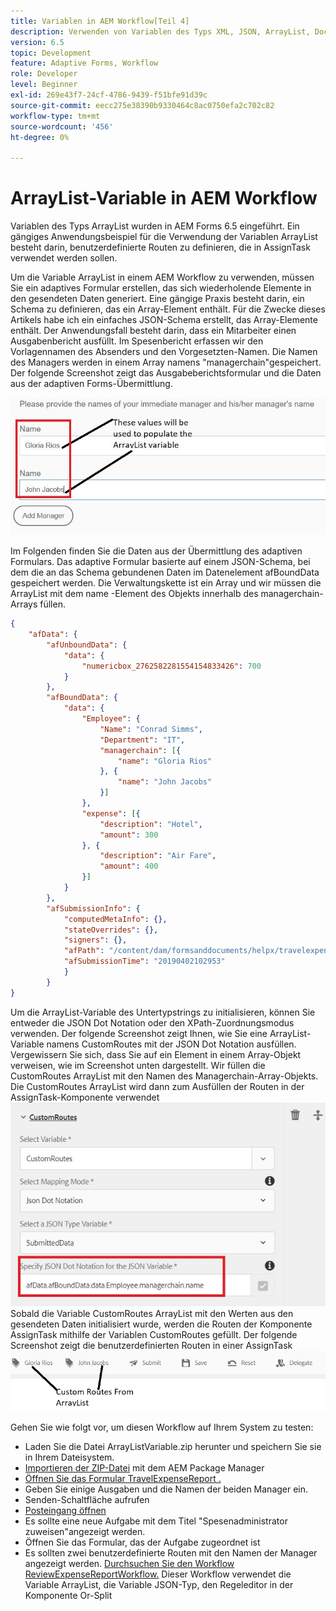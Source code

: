 ```yaml
---
title: Variablen in AEM Workflow[Teil 4]
description: Verwenden von Variablen des Typs XML, JSON, ArrayList, Document in einem AEM Workflow
version: 6.5
topic: Development
feature: Adaptive Forms, Workflow
role: Developer
level: Beginner
exl-id: 269e43f7-24cf-4786-9439-f51bfe91d39c
source-git-commit: eecc275e38390b9330464c8ac0750efa2c702c82
workflow-type: tm+mt
source-wordcount: '456'
ht-degree: 0%

---
```


# ArrayList-Variable in AEM Workflow

Variablen des Typs ArrayList wurden in AEM Forms 6.5 eingeführt. Ein gängiges Anwendungsbeispiel für die Verwendung der Variablen ArrayList besteht darin, benutzerdefinierte Routen zu definieren, die in AssignTask verwendet werden sollen.

Um die Variable ArrayList in einem AEM Workflow zu verwenden, müssen Sie ein adaptives Formular erstellen, das sich wiederholende Elemente in den gesendeten Daten generiert. Eine gängige Praxis besteht darin, ein Schema zu definieren, das ein Array-Element enthält. Für die Zwecke dieses Artikels habe ich ein einfaches JSON-Schema erstellt, das Array-Elemente enthält. Der Anwendungsfall besteht darin, dass ein Mitarbeiter einen Ausgabenbericht ausfüllt. Im Spesenbericht erfassen wir den Vorlagennamen des Absenders und den Vorgesetzten-Namen. Die Namen des Managers werden in einem Array namens &quot;managerchain&quot;gespeichert. Der folgende Screenshot zeigt das Ausgabeberichtsformular und die Daten aus der adaptiven Forms-Übermittlung.

![Ausgabenbericht](assets/expensereport.jpg)

Im Folgenden finden Sie die Daten aus der Übermittlung des adaptiven Formulars. Das adaptive Formular basierte auf einem JSON-Schema, bei dem die an das Schema gebundenen Daten im Datenelement afBoundData gespeichert werden. Die Verwaltungskette ist ein Array und wir müssen die ArrayList mit dem name -Element des Objekts innerhalb des managerchain-Arrays füllen.

```json
{
    "afData": {
        "afUnboundData": {
            "data": {
                "numericbox_2762582281554154833426": 700
            }
        },
        "afBoundData": {
            "data": {
                "Employee": {
                    "Name": "Conrad Simms",
                    "Department": "IT",
                    "managerchain": [{
                        "name": "Gloria Rios"
                    }, {
                        "name": "John Jacobs"
                    }]
                },
                "expense": [{
                    "description": "Hotel",
                    "amount": 300
                }, {
                    "description": "Air Fare",
                    "amount": 400
                }]
            }
        },
        "afSubmissionInfo": {
            "computedMetaInfo": {},
            "stateOverrides": {},
            "signers": {},
            "afPath": "/content/dam/formsanddocuments/helpx/travelexpensereport",
            "afSubmissionTime": "20190402102953"
            }
        }
}
```

Um die ArrayList-Variable des Untertypstrings zu initialisieren, können Sie entweder die JSON Dot Notation oder den XPath-Zuordnungsmodus verwenden. Der folgende Screenshot zeigt Ihnen, wie Sie eine ArrayList-Variable namens CustomRoutes mit der JSON Dot Notation ausfüllen. Vergewissern Sie sich, dass Sie auf ein Element in einem Array-Objekt verweisen, wie im Screenshot unten dargestellt. Wir füllen die CustomRoutes ArrayList mit den Namen des Managerchain-Array-Objekts.
Die CustomRoutes ArrayList wird dann zum Ausfüllen der Routen in der AssignTask-Komponente verwendet
![customroutes](assets/arraylist.jpg)
Sobald die Variable CustomRoutes ArrayList mit den Werten aus den gesendeten Daten initialisiert wurde, werden die Routen der Komponente AssignTask mithilfe der Variablen CustomRoutes gefüllt. Der folgende Screenshot zeigt die benutzerdefinierten Routen in einer AssignTask
![asingtask](assets/customactions.jpg)

Gehen Sie wie folgt vor, um diesen Workflow auf Ihrem System zu testen:

* Laden Sie die Datei ArrayListVariable.zip herunter und speichern Sie sie in Ihrem Dateisystem.
* [Importieren der ZIP-Datei](assets/arraylistvariable.zip) mit dem AEM Package Manager
* [Öffnen Sie das Formular TravelExpenseReport .](http://localhost:4502/content/dam/formsanddocuments/helpx/travelexpensereport/jcr:content?wcmmode=disabled)
* Geben Sie einige Ausgaben und die Namen der beiden Manager ein.
* Senden-Schaltfläche aufrufen
* [Posteingang öffnen](http://localhost:4502/aem/inbox)
* Es sollte eine neue Aufgabe mit dem Titel &quot;Spesenadministrator zuweisen&quot;angezeigt werden.
* Öffnen Sie das Formular, das der Aufgabe zugeordnet ist
* Es sollten zwei benutzerdefinierte Routen mit den Namen der Manager angezeigt werden.
  [Durchsuchen Sie den Workflow ReviewExpenseReportWorkflow.](http://localhost:4502/editor.html/conf/global/settings/workflow/models/ReviewExpenseReport.html) Dieser Workflow verwendet die Variable ArrayList, die Variable JSON-Typ, den Regeleditor in der Komponente Or-Split
